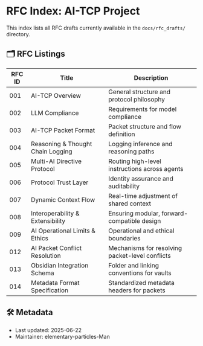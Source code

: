 # RFC Index: AI-TCP Project

This index lists all RFC drafts currently available in the `docs/rfc_drafts/` directory.

## 🗂️ RFC Listings

| RFC ID | Title                             | Description                                  |
|--------|-----------------------------------|----------------------------------------------|
| 001    | AI-TCP Overview                   | General structure and protocol philosophy    |
| 002    | LLM Compliance                    | Requirements for model compliance            |
| 003    | AI-TCP Packet Format              | Packet structure and flow definition         |
| 004    | Reasoning & Thought Chain Logging | Logging inference and reasoning paths        |
| 005    | Multi-AI Directive Protocol       | Routing high-level instructions across agents|
| 006    | Protocol Trust Layer              | Identity assurance and auditability          |
| 007    | Dynamic Context Flow              | Real-time adjustment of shared context       |
| 008    | Interoperability & Extensibility  | Ensuring modular, forward-compatible design  |
| 009    | AI Operational Limits & Ethics    | Operational and ethical boundaries           |
| 012    | AI Packet Conflict Resolution     | Mechanisms for resolving packet-level conflicts |
| 013    | Obsidian Integration Schema       | Folder and linking conventions for vaults    |
| 014    | Metadata Format Specification     | Standardized metadata headers for packets    |

## 🛠️ Metadata

- Last updated: 2025-06-22
- Maintainer: elementary-particles-Man
